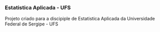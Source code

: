 ### Estatistica Aplicada - UFS

Projeto criado para a discipiple de Estatistica Aplicada da Universidade Federal de Sergipe - UFS